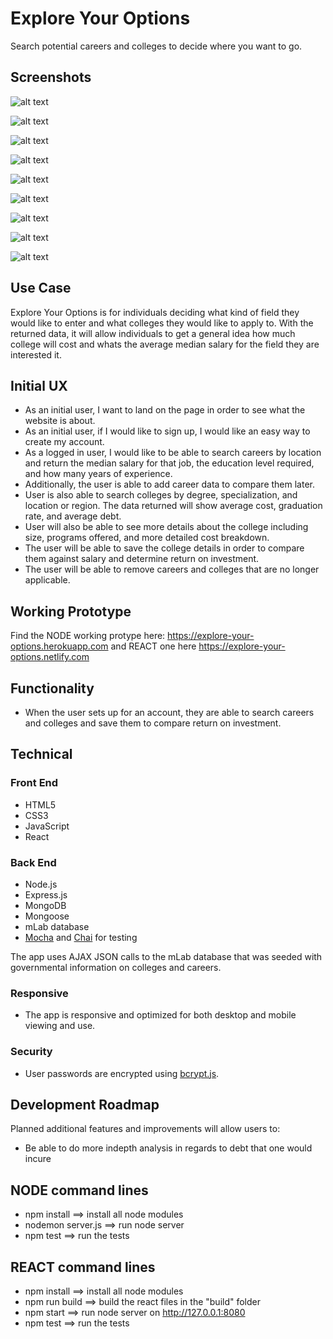 # Explore Your Options

Search potential careers and colleges to decide where you want to go.

## Screenshots

![alt text](https://github.com/pelosirm/explore-your-options-capstone/blob/master/readmeImg/FrontPage.png)

![alt text](https://github.com/pelosirm/explore-your-options-capstone/blob/master/readmeImg/HowItWorks.png)

![alt text](https://github.com/pelosirm/explore-your-options-capstone/blob/master/readmeImg/Login.png)

![alt text](https://github.com/pelosirm/explore-your-options-capstone/blob/master/readmeImg/Search.png)

![alt text](https://github.com/pelosirm/explore-your-options-capstone/blob/master/readmeImg/Search_Colleges.png)

![alt text](https://github.com/pelosirm/explore-your-options-capstone/blob/master/readmeImg/College_Results.png)

![alt text](https://github.com/pelosirm/explore-your-options-capstone/blob/master/readmeImg/Careers.png)

![alt text](https://github.com/pelosirm/explore-your-options-capstone/blob/master/readmeImg/Compare.png)

![alt text](https://github.com/pelosirm/explore-your-options-capstone/blob/master/readmeImg/ROI.png)



## Use Case

Explore Your Options is for individuals deciding what kind of field they would like to enter and what colleges they would like to apply to. With the returned
data, it will allow individuals to get a general idea how much college will cost and whats the average median salary for the field they are interested it.

## Initial UX

* As an initial user, I want to land on the page in order to see what the website is about.
* As an initial user, if I would like to sign up, I would like an easy way to create my account.
* As a logged in user, I would like to be able to search careers by location and return the median salary for that job, the education level required,
and how many years of experience.
* Additionally, the user is able to add career data to compare them later.
* User is also able to search colleges by degree, specialization, and location or region. The data returned will show average cost,
graduation rate, and average debt.
* User will also be able to see more details about the college including size, programs offered, and more detailed cost breakdown.
* The user will be able to save the college details in order to compare them against salary and determine return on investment.
* The user will be able to remove careers and colleges that are no longer applicable.



## Working Prototype

Find the NODE working protype here: https://explore-your-options.herokuapp.com and REACT one here https://explore-your-options.netlify.com

## Functionality
* When the user sets up for an account, they are able to search careers and colleges and save them to compare return on investment. 

## Technical

<h3>Front End</h3>
<ul>
    <li>HTML5</li>
    <li>CSS3</li>
    <li>JavaScript</li>
    <li>React</li>
</ul>
<h3>Back End</h3>
<ul>
    <li>Node.js</li>
    <li>Express.js</li>
    <li>MongoDB</li>
    <li>Mongoose</li>
    <li>mLab database</li>
    <li><a href="https://mochajs.org/">Mocha</a> and <a href="http://chaijs.com/">Chai</a> for testing</li>

</ul>
<p>The app uses AJAX JSON calls to the mLab database that was seeded with governmental information on colleges and careers.</p>
<h3>Responsive</h3>
<ul>
    <li>The app is responsive and optimized for both desktop and mobile viewing and use.</li>
</ul>
<h3>Security</h3>
<ul>
    <li>User passwords are encrypted using <a href="https://github.com/dcodeIO/bcrypt.js">bcrypt.js</a>.</li>
</ul>

## Development Roadmap
Planned additional features and improvements will allow users to:

<ul>
    <li>Be able to do more indepth analysis in regards to debt that one would incure</li>
</ul>

## NODE command lines
* npm install ==> install all node modules
* nodemon server.js ==> run node server
* npm test ==> run the tests

## REACT command lines
* npm install ==> install all node modules
* npm run build ==> build the react files in the "build" folder
* npm start ==> run node server on http://127.0.0.1:8080
* npm test ==> run the tests
